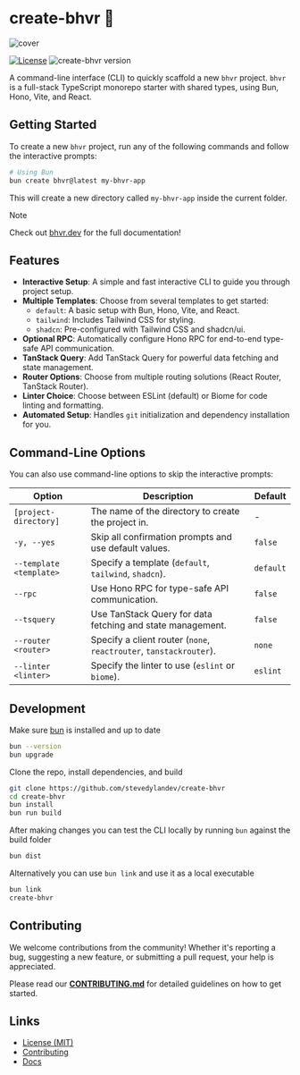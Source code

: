 # create-bhvr 🦫

![cover](https://cdn.stevedylan.dev/ipfs/bafybeievx27ar5qfqyqyud7kemnb5n2p4rzt2matogi6qttwkpxonqhra4)

[![License](https://img.shields.io/badge/License-MIT-blue.svg)](https://github.com/stevedylandev/create-bhvr/blob/main/LICENSE)
![create-bhvr version](https://img.shields.io/npm/v/create-bhvr.svg?label=%20)

A command-line interface (CLI) to quickly scaffold a new `bhvr` project. `bhvr` is a full-stack TypeScript monorepo starter with shared types, using Bun, Hono, Vite, and React.

## Getting Started

To create a new `bhvr` project, run any of the following commands and follow the interactive prompts:

```bash
# Using Bun
bun create bhvr@latest my-bhvr-app
```

This will create a new directory called `my-bhvr-app` inside the current folder.

> [!NOTE]
> Check out [bhvr.dev](https://bhvr.dev) for the full documentation!

## Features

- **Interactive Setup**: A simple and fast interactive CLI to guide you through project setup.
- **Multiple Templates**: Choose from several templates to get started:
    - `default`: A basic setup with Bun, Hono, Vite, and React.
    - `tailwind`: Includes Tailwind CSS for styling.
    - `shadcn`: Pre-configured with Tailwind CSS and shadcn/ui.
- **Optional RPC**: Automatically configure Hono RPC for end-to-end type-safe API communication.
- **TanStack Query**: Add TanStack Query for powerful data fetching and state management.
- **Router Options**: Choose from multiple routing solutions (React Router, TanStack Router).
- **Linter Choice**: Choose between ESLint (default) or Biome for code linting and formatting.
- **Automated Setup**: Handles `git` initialization and dependency installation for you.

## Command-Line Options

You can also use command-line options to skip the interactive prompts:

| Option                  | Description                                                  | Default   |
| ----------------------- | ------------------------------------------------------------ | --------- |
| `[project-directory]`   | The name of the directory to create the project in.          | -         |
| `-y, --yes`             | Skip all confirmation prompts and use default values.        | `false`   |
| `--template <template>` | Specify a template (`default`, `tailwind`, `shadcn`).        | `default` |
| `--rpc`                 | Use Hono RPC for type-safe API communication.                | `false`   |
| `--tsquery`             | Use TanStack Query for data fetching and state management.   | `false`   |
| `--router <router>`     | Specify a client router (`none`, `reactrouter`, `tanstackrouter`). | `none`    |
| `--linter <linter>`     | Specify the linter to use (`eslint` or `biome`).             | `eslint`  |


## Development

Make sure [bun](https://bun.sh) is installed and up to date

```bash
bun --version
bun upgrade
```

Clone the repo, install dependencies, and build

```bash
git clone https://github.com/stevedylandev/create-bhvr
cd create-bhvr
bun install
bun run build
```

After making changes you can test the CLI locally by running `bun` against the build folder

```bash
bun dist
```

Alternatively you can use `bun link` and use it as a local executable

```bash
bun link
create-bhvr
```

## Contributing

We welcome contributions from the community! Whether it's reporting a bug, suggesting a new feature, or submitting a pull request, your help is appreciated.

Please read our [**CONTRIBUTING.md**](CONTRIBUTING.md) for detailed guidelines on how to get started.

## Links

- [License (MIT)](LICENSE)
- [Contributing](CONTRIBUTING.md)
- [Docs](https://bhvr.dev)
